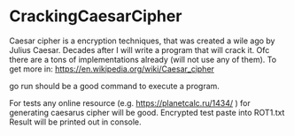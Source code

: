 # CrackingCaesarCipher
Caesar cipher is a encryption techniques, that was created a wile ago by Julius Caesar. Decades after I will write a program that will crack it. Ofc there are a tons of implementations already (will not use any of them). 
To get more in: https://en.wikipedia.org/wiki/Caesar_cipher

go run should be a good command to execute a program.

For tests any online resource (e.g. https://planetcalc.ru/1434/ ) for generating caesarus cipher will be good.
Encrypted test paste into ROT1.txt
Result will be printed out in console.

